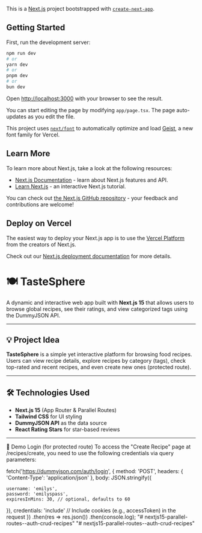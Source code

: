 This is a [Next.js](https://nextjs.org) project bootstrapped with [`create-next-app`](https://nextjs.org/docs/app/api-reference/cli/create-next-app).

## Getting Started

First, run the development server:

```bash
npm run dev
# or
yarn dev
# or
pnpm dev
# or
bun dev
```

Open [http://localhost:3000](http://localhost:3000) with your browser to see the result.

You can start editing the page by modifying `app/page.tsx`. The page auto-updates as you edit the file.

This project uses [`next/font`](https://nextjs.org/docs/app/building-your-application/optimizing/fonts) to automatically optimize and load [Geist](https://vercel.com/font), a new font family for Vercel.

## Learn More

To learn more about Next.js, take a look at the following resources:

- [Next.js Documentation](https://nextjs.org/docs) - learn about Next.js features and API.
- [Learn Next.js](https://nextjs.org/learn) - an interactive Next.js tutorial.

You can check out [the Next.js GitHub repository](https://github.com/vercel/next.js) - your feedback and contributions are welcome!

## Deploy on Vercel

The easiest way to deploy your Next.js app is to use the [Vercel Platform](https://vercel.com/new?utm_medium=default-template&filter=next.js&utm_source=create-next-app&utm_campaign=create-next-app-readme) from the creators of Next.js.

Check out our [Next.js deployment documentation](https://nextjs.org/docs/app/building-your-application/deploying) for more details.

# 🍽️ TasteSphere

A dynamic and interactive web app built with **Next.js 15** that allows users to browse global recipes, see their ratings, and view categorized tags using the DummyJSON API.

---

## 💡 Project Idea

**TasteSphere** is a simple yet interactive platform for browsing food recipes. Users can view recipe details, explore recipes by category (tags), check top-rated and recent recipes, and even create new ones (protected route).

---

## 🛠️ Technologies Used

- **Next.js 15** (App Router & Parallel Routes)
- **Tailwind CSS** for UI styling
- **DummyJSON API** as the data source
- **React Rating Stars** for star-based reviews

---

🔐 Demo Login (for protected route)
To access the "Create Recipe" page at /recipes/create, you need to use the following credentials via query parameters:

fetch('https://dummyjson.com/auth/login', {
method: 'POST',
headers: { 'Content-Type': 'application/json' },
body: JSON.stringify({

    username: 'emilys',
    password: 'emilyspass',
    expiresInMins: 30, // optional, defaults to 60

}),
credentials: 'include' // Include cookies (e.g., accessToken) in the request
})
.then(res => res.json())
.then(console.log);
"# nextjs15-parallel-routes--auth-crud-recipes" 
"# nextjs15-parallel-routes--auth-crud-recipes" 

